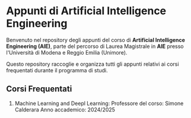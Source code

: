 # Appunti di Artificial Intelligence Engineering

Benvenuto nel repository degli appunti del corso di **Artificial Intelligence Engineering (AIE)**, parte del percorso di Laurea Magistrale in **AIE** presso l'Università di Modena e Reggio Emilia (Unimore).

Questo repository raccoglie e organizza tutti gli appunti relativi ai corsi frequentati durante il programma di studi.

## Corsi Frequentati

1. Machine Learning and Deepl Learning:
     Professore del corso: Simone Calderara
     Anno accademico: 2024/2025 
